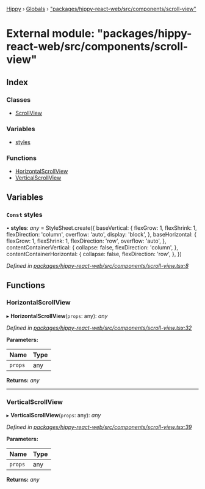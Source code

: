 [Hippy](../README.md) › [Globals](../globals.md) › ["packages/hippy-react-web/src/components/scroll-view"](_packages_hippy_react_web_src_components_scroll_view_.md)

# External module: "packages/hippy-react-web/src/components/scroll-view"

## Index

### Classes

* [ScrollView](../classes/_packages_hippy_react_web_src_components_scroll_view_.scrollview.md)

### Variables

* [styles](_packages_hippy_react_web_src_components_scroll_view_.md#const-styles)

### Functions

* [HorizontalScrollView](_packages_hippy_react_web_src_components_scroll_view_.md#horizontalscrollview)
* [VerticalScrollView](_packages_hippy_react_web_src_components_scroll_view_.md#verticalscrollview)

## Variables

### `Const` styles

• **styles**: *any* =  StyleSheet.create({
  baseVertical: {
    flexGrow: 1,
    flexShrink: 1,
    flexDirection: 'column',
    overflow: 'auto',
    display: 'block',
  },
  baseHorizontal: {
    flexGrow: 1,
    flexShrink: 1,
    flexDirection: 'row',
    overflow: 'auto',
  },
  contentContainerVertical: {
    collapse: false,
    flexDirection: 'column',
  },
  contentContainerHorizontal: {
    collapse: false,
    flexDirection: 'row',
  },
})

*Defined in [packages/hippy-react-web/src/components/scroll-view.tsx:8](https://github.com/jeromehan/Hippy/blob/6216275/packages/hippy-react-web/src/components/scroll-view.tsx#L8)*

## Functions

###  HorizontalScrollView

▸ **HorizontalScrollView**(`props`: any): *any*

*Defined in [packages/hippy-react-web/src/components/scroll-view.tsx:32](https://github.com/jeromehan/Hippy/blob/6216275/packages/hippy-react-web/src/components/scroll-view.tsx#L32)*

**Parameters:**

Name | Type |
------ | ------ |
`props` | any |

**Returns:** *any*

___

###  VerticalScrollView

▸ **VerticalScrollView**(`props`: any): *any*

*Defined in [packages/hippy-react-web/src/components/scroll-view.tsx:39](https://github.com/jeromehan/Hippy/blob/6216275/packages/hippy-react-web/src/components/scroll-view.tsx#L39)*

**Parameters:**

Name | Type |
------ | ------ |
`props` | any |

**Returns:** *any*
